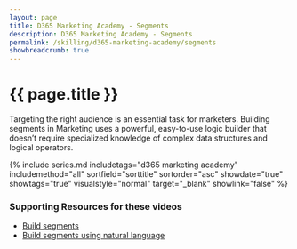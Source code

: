 ```yaml
---
layout: page
title: D365 Marketing Academy - Segments
description: D365 Marketing Academy - Segments
permalink: /skilling/d365-marketing-academy/segments
showbreadcrumb: true
---
```


# {{ page.title }}


Targeting the right audience is an essential task for marketers. Building segments in Marketing uses a powerful, easy-to-use logic builder that doesn’t require specialized knowledge of complex data structures and logical operators.

 {% include series.md 
    includetags="d365 marketing academy" includemethod="all" 
    sortfield="sorttitle" sortorder="asc" showdate="true" showtags="true" 
    visualstyle="normal" target="_blank" showlink="false"
%}

### Supporting Resources for these videos

* <a href="https://learn.microsoft.com/en-us/dynamics365/marketing/real-time-marketing-build-segments" target="_blank">Build segments
* <a href="https://learn.microsoft.com/en-us/dynamics365/marketing/real-time-marketing-natural-language-segments" target="_blank">Build segments using natural language


